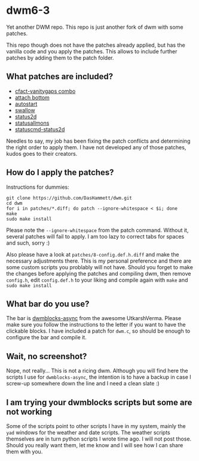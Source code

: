 # dwm6-3
Yet another DWM repo. This repo is just another fork of dwm with some patches.

This repo though does not have the patches already applied, but has the vanilla code and you apply the patches. This allows to include further patches by adding them to the patch folder. 

## What patches are included?
* [cfact-vanitygaps combo](https://dwm.suckless.org/patches/vanitygaps/)
* [attach bottom](https://dwm.suckless.org/patches/attachbottom/)
* [autostart](https://dwm.suckless.org/patches/autostart/)
* [swallow](https://dwm.suckless.org/patches/swallow/)
* [status2d](https://dwm.suckless.org/patches/status2d/)
* [statusallmons](https://dwm.suckless.org/patches/statusallmons/)
* [statuscmd-status2d](https://dwm.suckless.org/patches/statuscmd/)

Needles to say, my job has been fixing the patch conflicts and determining the right order to apply them. I have not developed any of those patches, kudos goes to their creators.

## How do I apply the patches?
Instructions for dummies:
```
git clone https://github.com/DasHammett/dwm.git
cd dwm
for i in patches/*.diff; do patch --ignore-whitespace < $i; done
make
sudo make install
```
Please note the `--ignore-whitespace` from the patch command. Without it, several patches will fail to apply. I am too lazy to correct tabs for spaces and such, sorry :)

Also please have a look at `patches/8-config.def.h.diff` and make the necessary adjustments there. This is my personal preference and there are some custom scripts you problably will not have.
Should you forget to make the changes before applying the patches and compiling dwm, then remove `config.h`, edit `config.def.h` to your liking and compile again with `make` and `sudo make install`

## What bar do you use?
The bar is [dwmblocks-async](https://github.com/UtkarshVerma/dwmblocks-async) from the awesome UtkarshVerma. Please make sure you follow the instructions to the letter if you want to have the clickable blocks. I have included a patch for `dwm.c`, so should be enough to configure the bar and compile it.

## Wait, no screenshot?
Nope, not really... This is not a ricing dwm. Although you will find here the scripts I use for `dwmblocks-async`, the intention is to have a backup in case I screw-up somewhere down the line and I need a clean slate :)

## I am trying your dwmblocks scripts but some are not working
Some of the scripts point to other scripts I have in my system, mainly the `yad` windows for the weather and date scripts. The weather scripts themselves are in turn python scripts I wrote time ago. I will not post those. Should you really want them, let me know and I will see how I can share them with you.
